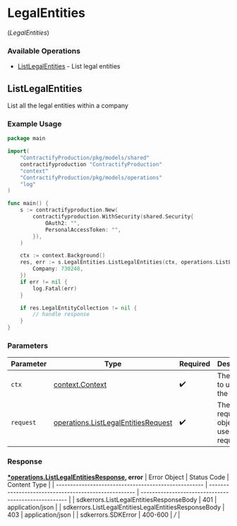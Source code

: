 # LegalEntities
(*LegalEntities*)

### Available Operations

* [ListLegalEntities](#listlegalentities) - List legal entities

## ListLegalEntities

List all the legal entities within a company

### Example Usage

```go
package main

import(
	"ContractifyProduction/pkg/models/shared"
	contractifyproduction "ContractifyProduction"
	"context"
	"ContractifyProduction/pkg/models/operations"
	"log"
)

func main() {
    s := contractifyproduction.New(
        contractifyproduction.WithSecurity(shared.Security{
            OAuth2: "",
            PersonalAccessToken: "",
        }),
    )

    ctx := context.Background()
    res, err := s.LegalEntities.ListLegalEntities(ctx, operations.ListLegalEntitiesRequest{
        Company: 730248,
    })
    if err != nil {
        log.Fatal(err)
    }

    if res.LegalEntityCollection != nil {
        // handle response
    }
}
```

### Parameters

| Parameter                                                                                      | Type                                                                                           | Required                                                                                       | Description                                                                                    |
| ---------------------------------------------------------------------------------------------- | ---------------------------------------------------------------------------------------------- | ---------------------------------------------------------------------------------------------- | ---------------------------------------------------------------------------------------------- |
| `ctx`                                                                                          | [context.Context](https://pkg.go.dev/context#Context)                                          | :heavy_check_mark:                                                                             | The context to use for the request.                                                            |
| `request`                                                                                      | [operations.ListLegalEntitiesRequest](../../pkg/models/operations/listlegalentitiesrequest.md) | :heavy_check_mark:                                                                             | The request object to use for the request.                                                     |


### Response

**[*operations.ListLegalEntitiesResponse](../../pkg/models/operations/listlegalentitiesresponse.md), error**
| Error Object                                         | Status Code                                          | Content Type                                         |
| ---------------------------------------------------- | ---------------------------------------------------- | ---------------------------------------------------- |
| sdkerrors.ListLegalEntitiesResponseBody              | 401                                                  | application/json                                     |
| sdkerrors.ListLegalEntitiesLegalEntitiesResponseBody | 403                                                  | application/json                                     |
| sdkerrors.SDKError                                   | 400-600                                              | */*                                                  |

